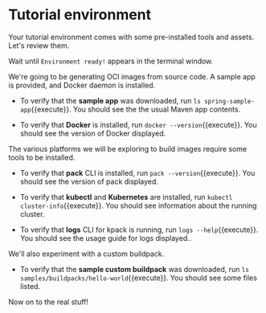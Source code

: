 # Tutorial environment

Your tutorial environment comes with some pre-installed tools and assets. Let's review them.

Wait until `Environment ready!` appears in the terminal window.

We're going to be generating OCI images from source code. A sample app is provided, and Docker daemon is installed.

- To verify that the **sample app** was downloaded, run `ls spring-sample-app`{{execute}}.
You should see the the usual Maven app contents.

- To verify that **Docker** is installed, run `docker --version`{{execute}}.
You should see the version of Docker displayed.

The various platforms we will be exploring to build images require some tools to be installed.

- To verify that **pack** CLI is installed, run `pack --version`{{execute}}.
You should see the version of pack displayed.

- To verify that **kubectl** and **Kubernetes** are installed, run `kubectl cluster-info`{{execute}}.
You should see information about the running cluster.

- To verify that **logs** CLI for kpack is running, run `logs --help`{{execute}}.
You should see the usage guide for logs displayed..

We'll also experiment with a custom buildpack.

- To verify that the **sample custom buildpack** was downloaded, run `ls samples/buildpacks/hello-world`{{execute}}.
You should see some files listed.



Now on to the real stuff!